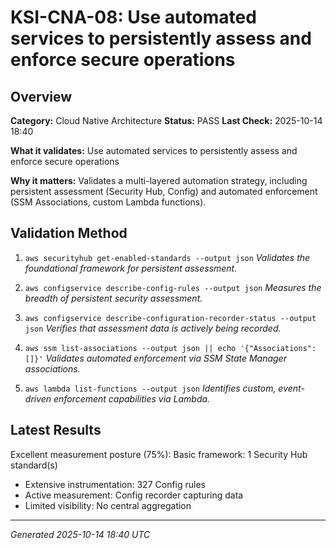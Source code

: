# KSI-CNA-08: Use automated services to persistently assess and enforce secure operations

## Overview

**Category:** Cloud Native Architecture
**Status:** PASS
**Last Check:** 2025-10-14 18:40

**What it validates:** Use automated services to persistently assess and enforce secure operations

**Why it matters:** Validates a multi-layered automation strategy, including persistent assessment (Security Hub, Config) and automated enforcement (SSM Associations, custom Lambda functions).

## Validation Method

1. `aws securityhub get-enabled-standards --output json`
   *Validates the foundational framework for persistent assessment.*

2. `aws configservice describe-config-rules --output json`
   *Measures the breadth of persistent security assessment.*

3. `aws configservice describe-configuration-recorder-status --output json`
   *Verifies that assessment data is actively being recorded.*

4. `aws ssm list-associations --output json || echo '{"Associations": []}'`
   *Validates automated enforcement via SSM State Manager associations.*

5. `aws lambda list-functions --output json`
   *Identifies custom, event-driven enforcement capabilities via Lambda.*

## Latest Results

Excellent measurement posture (75%): Basic framework: 1 Security Hub standard(s)
- Extensive instrumentation: 327 Config rules
- Active measurement: Config recorder capturing data
- Limited visibility: No central aggregation

---
*Generated 2025-10-14 18:40 UTC*
